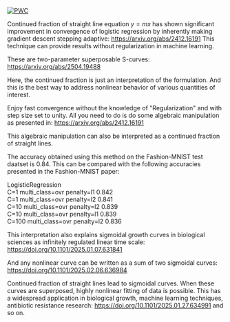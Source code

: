  	
[![PWC](https://img.shields.io/endpoint.svg?url=https://paperswithcode.com/badge/real-valued-continued-fraction-of-straight/image-classification-on-fashion-mnist)](https://paperswithcode.com/sota/image-classification-on-fashion-mnist?p=real-valued-continued-fraction-of-straight)  


Continued fraction of straight line equation $y=mx$
has shown significant improvement in convergence of logistic regression by inherently making gradient descent stepping adaptive: https://arxiv.org/abs/2412.16191 This technique can provide results without regularization in machine learning.

These are two-parameter superposable S-curves: https://arxiv.org/abs/2504.19488

Here, the continued fraction is just an interpretation of the formulation. And this is the best way to address nonlinear behavior of various quantities of interest.

Enjoy fast convergence without the knowledge of "Regularization" 
and with step size set to unity.
All you need to do is do some algebraic manipulation as presented in:
https://arxiv.org/abs/2412.16191

This algebraic manipulation can also be interpreted as a continued fraction of straight lines.

The accuracy obtained using this method on the Fashion-MNIST test daatset is 0.84.
This can be compared with the following accuracies presented in the Fashion-MNIST paper:

LogisticRegression  
C=1 multi_class=ovr penalty=l1 0.842  
C=1 multi_class=ovr penalty=l2 0.841  
C=10 multi_class=ovr penalty=l2 0.839  
C=10 multi_class=ovr penalty=l1 0.839  
C=100 multi_class=ovr penalty=l2 0.836  
  
 This interpretation also explains sigmoidal growth curves in biological sciences as infinitely regulated linear time scale: https://doi.org/10.1101/2025.01.07.631841  

And any nonlinear curve can be written as a sum of two sigmoidal curves: https://doi.org/10.1101/2025.02.06.636984  

Continued fraction of straight lines lead to sigmoidal curves. When these curves are superposed, highly nonlinear fitting of data is possible. This has a widespread application in biological growth, machine learning techniques, antibiotic resistance research: https://doi.org/10.1101/2025.01.27.634991 and so on.
